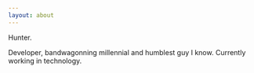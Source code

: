 ```yaml
---
layout: about
---
```

Hunter.

Developer, bandwagonning millennial and humblest guy I know. Currently working in technology. 

